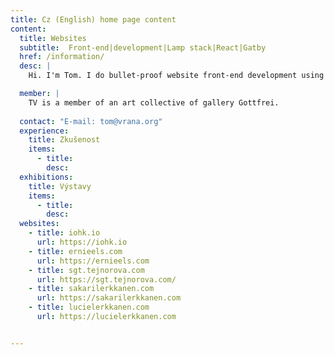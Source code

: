 ```yaml
---
title: Cz (English) home page content
content:
  title: Websites
  subtitle:  Front-end|development|Lamp stack|React|Gatby
  href: /information/
  desc: |
    Hi. I'm Tom. I do bullet-proof website front-end development using LAMP stack with React and Gatsby.

  member: |
    TV is a member of an art collective of gallery Gottfrei.
    
  contact: "E-mail: tom@vrana.org"
  experience:
    title: Zkušenost
    items:
      - title: 
        desc: 
  exhibitions:
    title: Výstavy
    items:
      - title: 
        desc: 
  websites:
    - title: iohk.io
      url: https://iohk.io
    - title: ernieels.com
      url: https://ernieels.com
    - title: sgt.tejnorova.com
      url: https://sgt.tejnorova.com/
    - title: sakarilerkkanen.com
      url: https://sakarilerkkanen.com
    - title: lucielerkkanen.com
      url: https://lucielerkkanen.com


---
```

